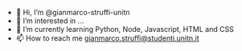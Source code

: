 - 👋 Hi, I’m @gianmarco-struffi-unitn
- 👀 I’m interested in ...
- 🌱 I’m currently learning Python, Node, Javascript, HTML and CSS
- 📫 How to reach me gianmarco.struffi@studenti.unitn.it

<!---
gianmarco-struffi-unitn/gianmarco-struffi-unitn is a ✨ special ✨ repository because its `README.md` (this file) appears on your GitHub profile.
You can click the Preview link to take a look at your changes.
--->

